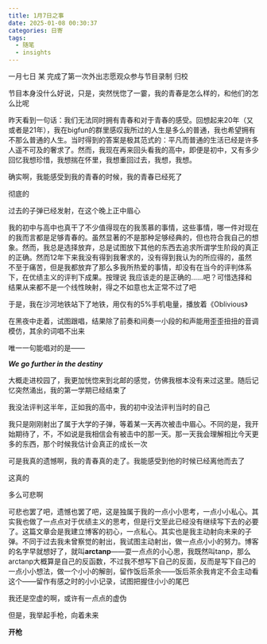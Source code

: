 ```yaml
---
title: 1月7日之事
date: 2025-01-08 00:30:37
categories: 日寄
tags: 
  - 随笔
  - insights
---
```


一月七日  某  完成了第一次外出志愿观众参与节目录制  归校

节目本身没什么好说，只是，突然恍惚了一霎，我的青春是怎么样的，和他们的怎么比呢

昨天看到一句话：我们无法同时拥有青春和对于青春的感受。回想起来20年（又或者是21年），我在bigfun的群里感叹我所过的人生是多么的普通，我也希望拥有不那么普通的人生。当时得到的答案是极其范式的：平凡而普通的生活已经是许多人遥不可及的奢求了。然而，我现在再来回头看我的高中，即便是初中，又有多少回忆我想珍惜，我想揣在怀里，我想重回过去，我想，我想。

确实啊，我能感受到我的青春的时候，我的青春已经死了

彻底的

过去的子弹已经发射，在这个晚上正中眉心

我的初中与高中也真干了不少值得现在的我羡慕的事情，这些事情，哪一件对现在的我而言都是足够青春的。虽然显著的不是那种足够经典的，但也符合我自己的想象。然而，我总是选择放弃，总是试图放下其他的东西去追求所谓学生阶段的真正的正确。然而12年下来我没有得到我奢求的，没有得到我认为的所应得的，虽然不至于痛苦，但是我都放弃了那么多我所热爱的事情，却没有在当今的评判体系下，在优绩主义的评判下成果。按理说 我应该走的是正确的……吧？可惜选择和结果从来都不是一个线性映射，得之不如意也太正常不过了吧

于是，我在沙河地铁站下了地铁，用仅有的5%手机电量，播放着《Oblivious》

在黑夜中走着，试图跟唱，结果除了前奏和间奏一小段的和声能用歪歪扭扭的音调模仿，其余的词唱不出来

唯一一句能唱对的是——

***We go further in the destiny***

大概走进校园了，我更加恍惚来到北邮的感觉，仿佛我根本没有来过这里。随后记忆突然涌出，我的第一学期已经结束了

我没法评判这半年，正如我的高中，我的初中没法评判当时的自己

我只是刚刚射出了属于大学的子弹，等着某一天再次被击中眉心。不同的是，我开始期待了，不，不如说是我相信会有被击中的那一天。那一天我会理解相比今天更多的东西，那个时候我估计会真正的成长一次

可是我真的遗憾啊，我的青春真的走了。我能感受到他的时候已经离他而去了

这真的

多么可悲啊

可悲也罢了吧，遗憾也罢了吧，这是独属于我的一点小小思考，一点小小私心。其实我也做了一点点对于优绩主义的思考，但是行文至此已经没有继续写下去的必要了。这篇文章会是我建立博客的初心，一点私心。其实也是我主动射向未来的子弹。不同于过去我未曾察觉的射出，我试图主动射出，做一点点小小的努力。博客的名字早就想好了，就叫**arctanp**——耍一点点的小心思，我既然叫tanp，那么arctanp大概算是自己的反函数，不过我不想写下自己的反面，反而是写下自己的一点小小想法，做一个小小的解剖，留作饭后茶余——饭后茶余我肯定不会主动看这个——留作有感之时的小小记录，试图把握住小小的尾巴

我还是空虚的啊，或许有一点点的虚伪

但是，我举起手枪，向着未来

**开枪**
